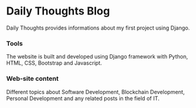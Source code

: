 # Daily Thoughts Blog

Daily Thoughts provides informations about my first project using Django.

### Tools
The website is built and developed using Django framework with Python, HTML, CSS, Bootstrap and Javascript.

### Web-site content
Different topics about Software Development, Blockchain Development, Personal Development and any related posts in the field of IT.
